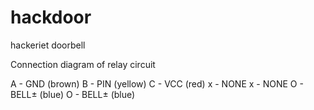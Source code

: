 hackdoor
========

hackeriet doorbell

Connection diagram
of relay circuit

A - GND (brown)
B - PIN (yellow)
C - VCC (red)
x - NONE
x - NONE
O - BELL± (blue)
O - BELL± (blue)




